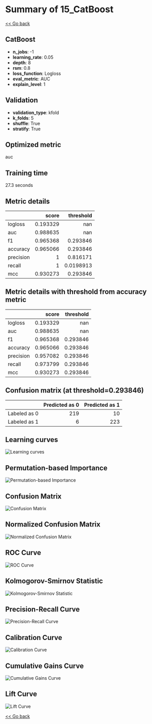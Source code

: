 # Summary of 15_CatBoost

[<< Go back](../README.md)


## CatBoost
- **n_jobs**: -1
- **learning_rate**: 0.05
- **depth**: 8
- **rsm**: 0.8
- **loss_function**: Logloss
- **eval_metric**: AUC
- **explain_level**: 1

## Validation
 - **validation_type**: kfold
 - **k_folds**: 5
 - **shuffle**: True
 - **stratify**: True

## Optimized metric
auc

## Training time

27.3 seconds

## Metric details
|           |    score |   threshold |
|:----------|---------:|------------:|
| logloss   | 0.193329 | nan         |
| auc       | 0.988635 | nan         |
| f1        | 0.965368 |   0.293846  |
| accuracy  | 0.965066 |   0.293846  |
| precision | 1        |   0.816171  |
| recall    | 1        |   0.0198913 |
| mcc       | 0.930273 |   0.293846  |


## Metric details with threshold from accuracy metric
|           |    score |   threshold |
|:----------|---------:|------------:|
| logloss   | 0.193329 |  nan        |
| auc       | 0.988635 |  nan        |
| f1        | 0.965368 |    0.293846 |
| accuracy  | 0.965066 |    0.293846 |
| precision | 0.957082 |    0.293846 |
| recall    | 0.973799 |    0.293846 |
| mcc       | 0.930273 |    0.293846 |


## Confusion matrix (at threshold=0.293846)
|              |   Predicted as 0 |   Predicted as 1 |
|:-------------|-----------------:|-----------------:|
| Labeled as 0 |              219 |               10 |
| Labeled as 1 |                6 |              223 |

## Learning curves
![Learning curves](learning_curves.png)

## Permutation-based Importance
![Permutation-based Importance](permutation_importance.png)
## Confusion Matrix

![Confusion Matrix](confusion_matrix.png)


## Normalized Confusion Matrix

![Normalized Confusion Matrix](confusion_matrix_normalized.png)


## ROC Curve

![ROC Curve](roc_curve.png)


## Kolmogorov-Smirnov Statistic

![Kolmogorov-Smirnov Statistic](ks_statistic.png)


## Precision-Recall Curve

![Precision-Recall Curve](precision_recall_curve.png)


## Calibration Curve

![Calibration Curve](calibration_curve_curve.png)


## Cumulative Gains Curve

![Cumulative Gains Curve](cumulative_gains_curve.png)


## Lift Curve

![Lift Curve](lift_curve.png)



[<< Go back](../README.md)
